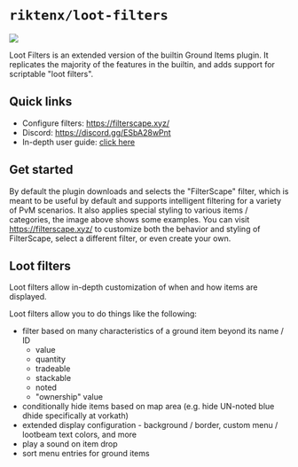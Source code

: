 # `riktenx/loot-filters`

![](https://github.com/riktenx/loot-filters/blob/main/readme-images/header_new.png)

Loot Filters is an extended version of the builtin Ground Items plugin. It replicates the majority of the features in
the builtin, and adds support for scriptable "loot filters".

## Quick links
* Configure filters: https://filterscape.xyz/
* Discord: https://discord.gg/ESbA28wPnt
* In-depth user guide: [click here](https://github.com/riktenx/loot-filters/blob/userguide/README.md)

## Get started

By default the plugin downloads and selects the "FilterScape" filter, which is meant to be useful by default and
supports intelligent filtering for a variety of PvM scenarios. It also applies special styling to various items /
categories, the image above shows some examples. You can visit https://filterscape.xyz/ to customize both the behavior
and styling of FilterScape, select a different filter, or even create your own.

## Loot filters

Loot filters allow in-depth customization of when and how items are displayed.

Loot filters allow you to do things like the following:
* filter based on many characteristics of a ground item beyond its name / ID
  * value
  * quantity
  * tradeable
  * stackable
  * noted
  * "ownership" value
* conditionally hide items based on map area (e.g. hide UN-noted blue dhide specifically at vorkath)
* extended display configuration - background / border, custom menu / lootbeam text colors, and more
* play a sound on item drop
* sort menu entries for ground items
